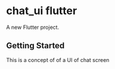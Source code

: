 # chat_ui flutter

A new Flutter project.

## Getting Started

This is a concept of of a UI of chat screen
